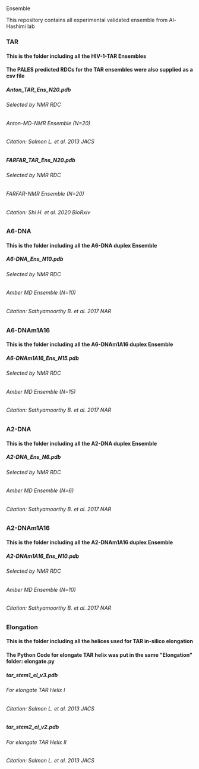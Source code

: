 #
Ensemble

This repository contains all experimental validated ensemble from Al-Hashimi lab


### TAR
#### This is the folder including all the HIV-1-TAR Ensembles
#### The PALES predicted RDCs for the TAR ensembles were also supplied as a csv file

##### Anton_TAR_Ens_N20.pdb
###### Selected by NMR RDC
###### Anton-MD-NMR Ensemble (N=20)
###### Citation: Salmon L. et al. 2013 JACS

##### FARFAR_TAR_Ens_N20.pdb
###### Selected by NMR RDC
###### FARFAR-NMR Ensemble (N=20)
###### Citation: Shi H. et al. 2020 BioRxiv

### A6-DNA
#### This is the folder including all the A6-DNA duplex Ensemble

##### A6-DNA_Ens_N10.pdb
###### Selected by NMR RDC
###### Amber MD Ensemble (N=10)
###### Citation: Sathyamoorthy B. et al. 2017 NAR

### A6-DNAm1A16
#### This is the folder including all the A6-DNAm1A16 duplex Ensemble

##### A6-DNAm1A16_Ens_N15.pdb
###### Selected by NMR RDC
###### Amber MD Ensemble (N=15)
###### Citation: Sathyamoorthy B. et al. 2017 NAR

### A2-DNA
#### This is the folder including all the A2-DNA duplex Ensemble

##### A2-DNA_Ens_N6.pdb
###### Selected by NMR RDC
###### Amber MD Ensemble (N=6)
###### Citation: Sathyamoorthy B. et al. 2017 NAR

### A2-DNAm1A16
#### This is the folder including all the A2-DNAm1A16 duplex Ensemble

##### A2-DNAm1A16_Ens_N10.pdb
###### Selected by NMR RDC
###### Amber MD Ensemble (N=10)
###### Citation: Sathyamoorthy B. et al. 2017 NAR

### Elongation
#### This is the folder including all the helices used for TAR in-silico elongation
#### The Python Code for elongate TAR helix was put in the same "Elongation" folder: elongate.py

##### tar_stem1_el_v3.pdb
###### For elongate TAR Helix I
###### Citation: Salmon L. et al. 2013 JACS

##### tar_stem2_el_v2.pdb 
###### For elongate TAR Helix II
###### Citation: Salmon L. et al. 2013 JACS


